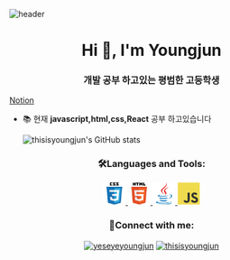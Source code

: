 
![header](https://capsule-render.vercel.app/api?type=Waving&color=auto&height=250&section=header&text=thisyoungjun&fontSize=100)
 

<h1 align="center">Hi 👋, I'm Youngjun</h1>


<h3 align="center">개발 공부 하고있는 평범한 고등학생</h3>

<a href="https://aluminum-rambutan-1c9.notion.site/44439835b1e7469187fe1569fe99ad22?v=33a2cb9adf834725ba6b6922a1900465">Notion</a>

- 📚 현재  **javascript,html,css,React** 공부 하고있습니다

  ![thisisyoungjun's GitHub stats](https://github-readme-stats.vercel.app/api?username=thisisyougjun&theme=aura_dark&show_icons=true)

<h3 align="center">🛠Languages and Tools:</h3>

<p align="center"> <a href="https://www.w3schools.com/css/" target="_blank" rel="noreferrer"> <img src="https://raw.githubusercontent.com/devicons/devicon/master/icons/css3/css3-original-wordmark.svg" alt="css3" width="40" height="40"/> </a> <a href="https://www.w3.org/html/" target="_blank" rel="noreferrer"> <img src="https://raw.githubusercontent.com/devicons/devicon/master/icons/html5/html5-original-wordmark.svg" alt="html5" width="40" height="40"/> </a> <a href="https://www.java.com" target="_blank" rel="noreferrer"> <img src="https://raw.githubusercontent.com/devicons/devicon/master/icons/java/java-original.svg" alt="java" width="40" height="40"/> </a> <a href="https://developer.mozilla.org/en-US/docs/Web/JavaScript" target="_blank" rel="noreferrer"> <img src="https://raw.githubusercontent.com/devicons/devicon/master/icons/javascript/javascript-original.svg" alt="javascript" width="40" height="40"/> </a> </p>


<h3 align="center">🤙Connect with me:</h3>

<p align="center">
<a href="https://instagram.com/yeseyeyoungjun" target="blank"><img align="center" src="https://raw.githubusercontent.com/rahuldkjain/github-profile-readme-generator/master/src/images/icons/Social/instagram.svg" alt="yeseyeyoungjun" height="30" width="40" /></a>
<a href="https://www.facebook.com/a1228992252/" target="blank"><img align="center" src="https://raw.githubusercontent.com/rahuldkjain/github-profile-readme-generator/master/src/images/icons/Social/facebook.svg" alt="thisisyoungjun" height="30" width="40" /></a>
</p>



